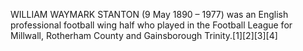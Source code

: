 WILLIAM WAYMARK STANTON (9 May 1890 – 1977) was an English professional football wing half who played in the Football League for Millwall, Rotherham County and Gainsborough Trinity.[1][2][3][4]
